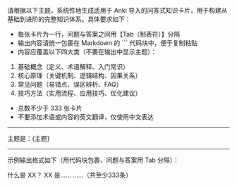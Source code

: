 请根据以下主题，系统性地生成适用于 Anki 导入的问答式知识卡片，用于构建从基础到进阶的完整知识体系。具体要求如下：

- 每张卡片为一行，问题与答案之间用【Tab（制表符）】分隔
- 输出内容请统一包裹在 Markdown 的 ``` 代码块中，便于复制粘贴
- 内容应覆盖以下四大类（不要在输出中显示主题）：
1. 基础概念（定义、术语解释、入门常识）
2. 核心原理（关键机制、逻辑结构、因果关系）
3. 常见问题（易错点、误区辨析、FAQ）
4. 技巧方法（实用流程、应用技巧、优化建议）
- 总数不少于 333 张卡片
- 不要添加术语或内容的英文翻译，仅使用中文表达

---

主题是：{主题}

---

示例输出格式如下（用代码块包裹、问题与答案用 Tab 分隔）：

什么是 XX？	XX 是……
……（共至少333条）

